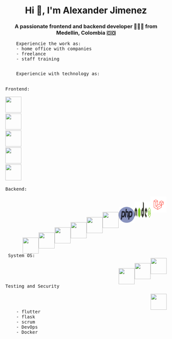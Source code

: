 

<h1 align="center">Hi 👋, I'm Alexander Jimenez</h1>

<h3 align="center">A passionate frontend and backend developer 👨🏻‍💻 from Medellin, Colombia 🇨🇴</h3>

  <pre align="left">
    Experiencie the work as:
    - home office with companies
    - freelance
    - staff training 
  </pre>
  <pre>
    Experiencie with technology as:
    
    
Frontend:
    
<img style=" width: 50px;
  height: 50px;" src="https://github.com/gilbarbara/logos/blob/master/logos/javascript.svg">
<img style=" width: 50px;
  height: 50px;" src="https://github.com/gilbarbara/logos/blob/master/logos/vue.svg">
<img style=" width: 50px;
  height: 50px;" src="https://github.com/gilbarbara/logos/blob/master/logos/css-3.svg">
<img style=" width: 50px;
  height: 50px;" src="https://github.com/gilbarbara/logos/blob/master/logos/html-5.svg">
<img style=" width: 50px;
  height: 50px;" src="https://github.com/gilbarbara/logos/blob/master/logos/sass.svg">
  
Backend:

<img style=" width: 50px;
  height: 50px; float:right;" src="https://raw.githubusercontent.com/gilbarbara/logos/master/logos/laravel.svg">
<img style=" width: 50px;
  height: 50px; float:right;" src="https://github.com/gilbarbara/logos/blob/master/logos/nodejs.svg">  
<img style=" width: 50px;
  height: 50px; float:right;" src="https://github.com/gilbarbara/logos/blob/master/logos/php.svg">  
<img style=" width: 50px;
  height: 50px; float:right;" src="https://github.com/gilbarbara/logos/blob/master/logos/python.svg">  
<img style=" width: 50px;
  height: 50px; float:right;" src="https://github.com/gilbarbara/logos/blob/master/logos/graphql.svg">  
<img style=" width: 50px;
  height: 50px; float:right;" src="https://github.com/gilbarbara/logos/blob/master/logos/mongodb-icon.svg">  
<img style=" width: 50px;
  height: 50px; float:right;" src="https://github.com/gilbarbara/logos/blob/master/logos/mysql.svg">  
<img style=" width: 50px;
  height: 50px; float:right;" src="https://github.com/gilbarbara/logos/blob/master/logos/redis.svg">  
<img style=" width: 50px;
  height: 50px; float:right;" src="https://github.com/gilbarbara/logos/blob/master/logos/sqlite.svg">  
  
 
 System OS:
<img style=" width: 50px;
  height: 50px; float:right;" src="https://github.com/gilbarbara/logos/blob/master/logos/archlinux.svg">  
<img style=" width: 50px;
  height: 50px; float:right;" src="https://github.com/gilbarbara/logos/blob/master/logos/microsoft-windows.svg">  
<img style=" width: 50px;
  height: 50px; float:right;" src="https://github.com/gilbarbara/logos/blob/master/logos/macOS.svg">  
  

Testing and Security

<img style=" width: 50px;
  height: 50px; float:right;" src="https://github.com/gilbarbara/logos/blob/master/logos/sonarqube.svg">  
  
  
    - flutter
    - flask
    - scrum
    - DevOps
    - Docker
    
  </pre>
